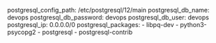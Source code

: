 postgresql_config_path: /etc/postgresql/12/main
postgresql_db_name: devops
postgresql_db_password: devops
postgresql_db_user: devops
postgresql_ip: 0.0.0.0/0
postgresql_packages:
    - libpq-dev
    - python3-psycopg2
    - postgresql
    - postgresql-contrib
